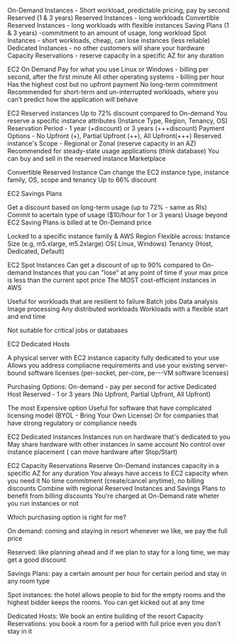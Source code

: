 On-Demand Instances - Short workload, predictable pricing, pay by second
Reserved (1 & 3 years)
    Reserved Instances - long workloads
    Convertible Reserved Instances - long workloads with flexible instances
Saving Plans (1 & 3 years) -commitment to an amount of usage, long workload
Spot Instances - short workloads, cheap, can lose instances (less reliable)
Dedicated Instances - no other customers will share your hardware
Capacity Reservations - reserve capacity in a specific AZ for any duration


EC2 On Demand
Pay for what you use
    Linux or Windows - billing per second, after the first minute
    All other operating systems - billing per hour
Has the highest cost but no upfront payment
No long-term commitment
Recommended for short-term and un-interrupted workloads, where you can't predict how the application will behave

EC2 Reserved instances
Up to 72% discount compared to On-demand
You reserve a specific instance attributes (Instance Type, Region, Tenancy, OS)
Reservation Period - 1 year (+discount) or 3 years (+++discount)
Payment Options - No Upfront (+), Partial Upfront (++), All Upfront(+++)
Reserved instance's Scope - Regional or Zonal (reserve capacity in an AZ)
Recommended for steady-state usage applications (think database)
You can buy and sell in the reserved instance Marketplace

Convertible Reserved Instance
    Can change the EC2 instance type, instance family, OS, scope and tenancy
    Up to 66% discount

EC2 Savings Plans

Get a discount based on long-term usage (up to 72% - same as RIs)
Commit to acertain type of usage ($10/hour for 1 or 3 years)
Usage beyond EC2 Saving Plans is billed at te On-Demand price

Locked to a specific instance family & AWS Region
Flexible across:
    Instance Size (e.g, m5.xlarge, m5.2xlarge)
    OS( Linux, Windows)
    Tenancy (Host, Dedicated, Default)


EC2 Spot Instances
Can get a discount of up to 90% compared to On-demand
Instances that you can "lose" at any point of time if your max price is less than the current spot price
The MOST cost-efficient instances in AWS

Useful for workloads that are resilient to failure
    Batch jobs
    Data analysis
    Image processing
    Any distributed workloads
    Workloads with a flexible start and end time

Not suitable for critical jobs or databases

EC2 Dedicated Hosts

A physical server with EC2 instance capacity fully dedicated to your use
Allows you address compliacne requirements and use your existing server-bound software licenses (per-socket, per-core, pe---VM software licenses)

Purchasing Options:
    On-demand - pay per second for active Dedicated Host
    Reserved - 1 or 3 years (No Upfront, Partial Upfront, All Upfront)

The most Expensive option
Useful for software that have complicated licensing model (BYOL - Bring Your Own License)
Or for companies that have strong regulatory or compliance needs

EC2 Dedicated Instances
Instances run on hardware that's dedicated to you
May share hardware with other instances in same account
No control over instance placement ( can move hardware after Stop/Start)

EC2 Capacity Reservations
Reserve On-Demand instances capacity in a specific AZ for any duration
You always have access to EC2 capacity when you need it
No time commitment (create/cancel anytime), no billing discounts
Combine with regional Reserved Instances and Savings Plans to benefit from billing discounts
You're charged at On-Demand rate wheter you run instances or not

Which purchasing option is right for me?

On demand: coming and staying in resort whenever we like, we pay the full price

Reserved: like planning ahead and if we plan to stay for a long time, we may get a good discount

Savings Plans: pay a certain amount per hour for certain period and stay in any room type

Spot instances: the hotel allows people to bid for the empty rooms and the highest bidder keeps the rooms. You can get kicked out at any time

Dedicated Hosts: We book an entire building of the resort
Capacity Reservations: you book a room for a period with full  price even you don't stay in it